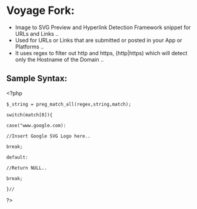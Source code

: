 # Voyage Fork:
* Image to SVG Preview and Hyperlink Detection Framework snippet for URLs and Links ..
* Used for URLs or Links that are submitted or posted in your App or Platforms ..
* It uses regex to filter out http and https, (http|https) which will detect only the Hostname of the Domain ..

## Sample Syntax:


&lt;?php

``
$_string = preg_match_all(regex,string,match);
``

``
switch(match[0]){
``

``
case("www.google.com):
``

``
//Insert Google SVG Logo here..
``

``
break;
``

``
default:
``

``
//Return NULL..
``

``
break;
``

``
}//
``

?&gt;